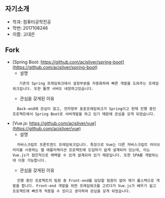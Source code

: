 자기소개
-----
* 학과: 컴퓨터공학전공
* 학번: 2017108246
* 이름: 고대은

Fork
--------
* [Spring Boot: https://github.com/acisliver/spring-boot](https://github.com/acisliver/spring-boot)
  * 설명
  ```
     기존의 Spring 프레임워크에서 설정부분을 자동화하여 빠른 개발을 도와주는 프레임워크입니다. 또한 톰캣 서버도 내장하고있습니다.
  ```
  * 관심을 갖게된 이유
  ```
    Back-end에 관심이 많고, 전자정부 표준프레임워크가 Spring이고 현재 진행 중인 프로젝트에서 Spring Boot로 서버개발을 하고 있기 때문에 관심을 갖게 되었습니다.
  ```
* [Vue.js: https://github.com/acisliver/vue](https://github.com/acisliver/vue)
  * 설명
  ```
    자바스크립트 프론트엔드 프레임워크입니다. 특징으로 Vue는 다른 자바스크립트 라이브러리를 사용하는 웹 애플리케이션 프로젝트에 도입하기 쉽게 설계되어 있는데, 이는 Vue.js가 점진적으로 채택할 수 있게 설계되어 있기 때문입니다. 또한 SPA를 개발하는데 이용 가능합니다.
  ```
  * 관심을 갖게된 이유
  ```
    진행 중인 프로젝트의 팀원 중 Front-end를 담당할 팀원이 없어 제가 풀스택으로 개발을 합니다. Front-end 개발을 위한 프레임워크를 고르다가 Vue.js가 배우기 쉽고 프로젝트에 빠르게 적용할 수 있다고 생각하여 관심을 갖게 되었습니다.
  ```

